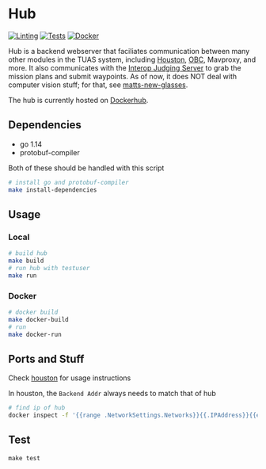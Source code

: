 # Hub

[![Linting](https://github.com/tritonuas/hub/workflows/Linting/badge.svg)](https://github.com/tritonuas/hub/actions?query=workflow%3ALinting)
[![Tests](https://github.com/tritonuas/hub/workflows/Tests/badge.svg)](https://github.com/tritonuas/hub/actions?query=workflow%3ATests)
[![Docker](https://github.com/tritonuas/hub/workflows/Docker/badge.svg)](https://github.com/tritonuas/hub/actions?query=workflow%3ADocker)



Hub is a backend webserver that faciliates communication between many
other modules in the TUAS system, including
[Houston](https://github.com/tritonuas/houston),
[OBC](https://github.com/tritonuas/planeobc), Mavproxy, and more. It
also communicates with the [Interop Judging
Server](https://github.com/auvsi-suas/interop) to grab the mission
plans and submit waypoints.
As of now, it does NOT deal with computer vision stuff; for that, see
[matts-new-glasses](https://github.com/tritonuas/matts-new-glasses).

The hub is currently hosted on
[Dockerhub](https://hub.docker.com/repository/docker/tritonuas/hub).

## Dependencies

- go 1.14
- protobuf-compiler

Both of these should be handled with this script

```sh
# install go and protobuf-compiler
make install-dependencies
```

## Usage

### Local

```sh
# build hub
make build
# run hub with testuser
make run
```

### Docker

```sh
# docker build
make docker-build
# run
make docker-run
```

## Ports and Stuff

Check [houston](https://github.com/tritonuas/houston) for usage instructions

In houston, the `Backend Addr` always needs to match that of hub

```sh
# find ip of hub
docker inspect -f '{{range .NetworkSettings.Networks}}{{.IPAddress}}{{end}}' container_name_or_id
```

## Test

```
make test
```

